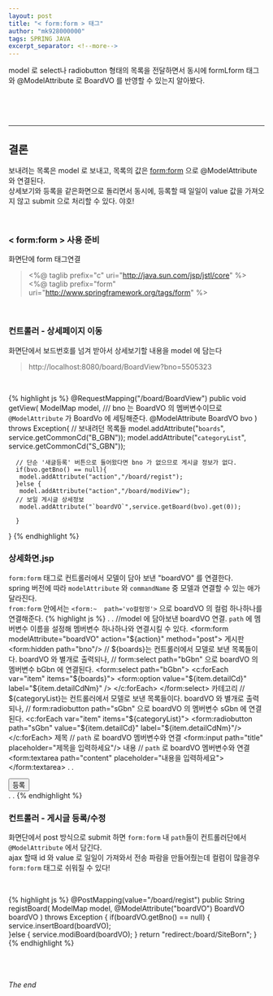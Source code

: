 ```yaml
---
layout: post
title: "< form:form > 태그"
author: "mk928000000"
tags: SPRING JAVA
excerpt_separator: <!--more-->
---
```



model 로 select나 radiobutton 형태의 목록을 전달하면서 동시에 formLform 태그와 @ModelAttribute 로 BoardVO 를 반영할 수 있는지 알아봤다.

<!--more-->
<br><br><br>
<hr>

## 결론
보내려는 목록은 model 로 보내고, 목록의 값은 <form:form> 으로 @ModelAttribute 와 연결된다.<br>
상세보기와 등록을 같은화면으로 돌리면서 동시에, 등록할 때 일일이 value 값을 가져오지 않고 submit 으로 처리할 수 있다. 야호!

<br>

### < form:form > 사용 준비
화면단에 form 태그연결
><%@ taglib prefix="c" uri="http://java.sun.com/jsp/jstl/core" %> <br>
 <%@ taglib prefix="form" uri="http://www.springframework.org/tags/form" %>

<br>

### 컨트롤러 - 상세페이지 이동
화면단에서 보드번호를 넘겨 받아서 상세보기할 내용을 model 에 담는다 
> http://localhost:8080/board/BoardView?bno=5505323

<br>

{% highlight js %}
 @RequestMapping("/board/BoardView")
 public void getView(
     ModelMap model,
      /// bno 는 BoardVO 의 멤버변수이므로 `@ModelAttribute` 가 BoardVo 에 세팅해준다.
     @ModelAttribute BoardVO bvo
     ) throws Exception{
      // 보내려던 목록들
       model.addAttribute("`boards`", service.getCommonCd("B_GBN"));
       model.addAttribute("`categoryList`", service.getCommonCd("S_GBN"));
    
      // 단순 '새글등록' 버튼으로 들어왔다면 bno 가 없으므로 게시글 정보가 없다.
      if(bvo.getBno() == null){
       model.addAttribute("action","/board/regist");
      }else {
       model.addAttribute("action","/board/modiView");
      // 보일 게시글 상세정보
       model.addAttribute("`boardVO`",service.getBoard(bvo).get(0));
    
      }
 }
{% endhighlight %}
<br>

### 상세화면.jsp
`form:form` 태그로 컨트롤러에서 모델이 담아 보낸 "boardVO" 를 연결한다. <br>
spring 버전에 따라 `modelAttribute` 와 `commandName` 중 모델과 연결할 수 있는 애가 달라진다. <br>
`from:form` 안에서는 `<form:~  path='vo컬럼멍'>` 으로 boardVO 의 컬럼 하나하나를 연결해준다.
{% highlight js %}
.
.
//model 에 담아보낸 boardVO 연결. `path` 에 멤버변수 이름을 설정해 멤버변수 하나하나와 연결시킬 수 있다.
<form:form modelAttribute="boardVO" action="${action}" method="post">
    <tbody>
        <tr><th>게시판</th>
            <td>
                <form:hidden path="bno"/>
                // ${boards}는 컨트롤러에서 모델로 보낸 목록들이다. boardVO 와 별개로 출력되나,
                // form:select path="bGbn" 으로 boardVO 의 멤버변수 bGbn 에 연결된다.
                <form:select path="bGbn">
                <c:forEach var="item" items="${boards}">
                    <form:option value="${item.detailCd}" label="${item.detailCdNm}" />
                </c:forEach>
                </form:select>
            </td>
        </tr>
        <tr><th>카테고리</th>
            <td>
                // ${categoryList}는 컨트롤러에서 모델로 보낸 목록들이다. boardVO 와 별개로 출력되나,
                // form:radiobutton path="sGbn" 으로 boardVO 의 멤버변수 sGbn 에 연결된다.
                <c:forEach var="item" items="${categoryList}">
                    <form:radiobutton path="sGbn" value="${item.detailCd}" label="${item.detailCdNm}"/>
                </c:forEach>
            </td>
        </tr>
        <tr>
            <th>제목</th>
             // `path` 로 boardVO 멤버변수와 연결
            <td><form:input path="title" placeholder="제목을 입력하세요"/> </td>
        </tr>
        <tr>
            <th colspan="2">내용</th>
        </tr>
        <tr>
            // `path` 로 boardVO 멤버변수와 연결
            <td colspan="2"><form:textarea path="content" placeholder="내용을 입력하세요"></form:textarea></td>
        </tr>
.
.
<div class="btnNavi">
    <input type="button" class="saveBtn" value="등록"/>
</div>
.
.
<script>
  $('.saveBtn').on('click',function(){
    var form = document.querySelector('#boardVO');
    form.submit();
  })
</script>
{% endhighlight %}

<br>

### 컨트롤러 - 게시글 등록/수정 
화면단에서 post 방식으로 submit 하면 `form:form` 내 `path`들이 컨트롤러단에서 `@ModelAttribute` 에서 담긴다. <br>
ajax 할때  id 와 value 로 일일이 가져와서 전송 파람을 만들어줬는데 컬럼이 많을경우 `form:form` 태그로 쉬워질 수 있다!

<br>

{% highlight js %}
@PostMapping(value="/board/regist")
public String registBoard(
    ModelMap model,
    @ModelAttribute("boardVO") BoardVO boardVO
    ) throws Exception {
        if(boardVO.getBno() == null) {
            service.insertBoard(boardVO);    
        }else {
            service.modiBoard(boardVO);
        }
    return "redirect:/board/SiteBorn";
}
{% endhighlight %}
<br>

<br><br><br>
_The end_
